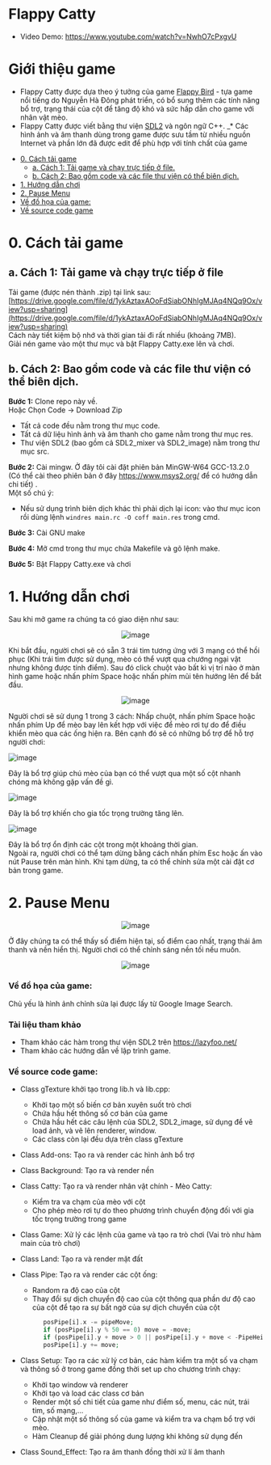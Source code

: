 # Flappy Catty

- Video Demo: https://www.youtube.com/watch?v=NwhO7cPxgvU

# Giới thiệu game

* Flappy Catty được dựa theo ý tưởng của game [Flappy Bird](https://vi.wikipedia.org/wiki/Flappy_Bird) - tựa game nổi tiếng do Nguyễn Hà Đông phát triển, có bổ sung thêm các tính năng bổ trợ, 
trạng thái của cột để tăng độ khó và sức hấp dẫn cho game với nhân vật mèo.
*  Flappy Catty được viết bằng thư viện [SDL2](https://www.libsdl.org/download-2.0.php) và ngôn ngữ C++.
_* Các hình ảnh và âm thanh dùng trong game được sưu tầm từ nhiều nguồn Internet và phần lớn đã được edit để phù hợp với tính chất của game

- [0. Cách tải game](#0-cách-tải-game)
    * [a. Cách 1: Tải game và chạy trực tiếp ở file.](#a-cách-1-tải-game-và-chạy-trực-tiếp-ở-file)
    * [b. Cách 2: Bao gồm code và các file thư viện có thể biên dịch.](#b-cách-2-bao-gồm-code-và-các-file-thư-viện-có-thể-biên-dịch)
- [1. Hướng dẫn chơi](#1hướng-dẫn-chơi)
- [2. Pause Menu](#2pause-menu)
- [Về đồ họa của game:](#về-đồ-họa-của-game)
- [Về source code game](#về-source-code-game)

# 0. Cách tải game

## a. Cách 1: Tải game và chạy trực tiếp ở file

Tải game (được nén thành .zip) tại link
sau: [https://drive.google.com/file/d/1ykAztaxAOoFdSiabONhIgMJAq4NQq9Ox/view?usp=sharing](https://drive.google.com/file/d/1ykAztaxAOoFdSiabONhIgMJAq4NQq9Ox/view?usp=sharing)<br/>
Cách này tiết kiệm bộ nhớ và thời gian tải đi rất nhiều (khoảng 7MB).<br/>
Giải nén game vào một thư mục và bật Flappy Catty.exe lên và chơi.<br/>

## b. Cách 2: Bao gồm code và các file thư viện có thể biên dịch.

**Bước 1:** Clone repo này về. <br/>
Hoặc Chọn Code -> Download Zip

- Tất cả code đều nằm trong thư mục code.<br/>
- Tất cả dữ liệu hình ảnh và âm thanh cho game nằm trong thư mục res.
- Thư viện SDL2 (bao gồm cả SDL2_mixer và SDL2_image) nằm trong thư mục src.

**Bước 2:** Cài mingw. Ở đây tôi cài đặt phiên bản MinGW-W64
GCC-13.2.0 (Có thể cài theo phiên bản ở đây https://www.msys2.org/ để có hướng dẫn chi tiết) .<br/>
Một số chú ý: <br/>

- Nếu sử dụng trình biên dịch khác thì phải dịch lại icon: vào thư mục icon rồi dùng
  lệnh `windres main.rc -O coff main.res` trong cmd.<br/>

**Bước 3:** Cài GNU make

**Bước 4:** Mở cmd trong thư mục chứa Makefile và gõ lệnh make.

**Bước 5:** Bật Flappy Catty.exe và chơi

# 1. Hướng dẫn chơi

Sau khi mở game ra chúng ta có giao diện như sau:
<div style="text-align: center;">

![image](preview/start.png)

</div>

Khi bắt đầu, người chơi sẽ có sẵn 3 trái tim tương ứng với 3 mạng có thể hồi phục (Khi trái tim được sử dụng, mèo có thể vượt qua chướng ngại vật nhưng không được tính điểm). 
Sau đó click chuột vào bất kì vị trí nào ở màn hình game hoặc nhấn phím Space hoặc nhấn phím mũi tên hướng lên để bắt đầu.

<div style="text-align: center;">

![image](/preview/play.png)

</div>

Người chơi sẽ sử dụng 1 trong 3 cách: Nhấp chuột, nhấn phím Space hoặc nhấn phím Up để mèo bay lên kết hợp với việc để mèo rơi tự do để điều khiển mèo qua các ống hiện ra.
Bên cạnh đó sẽ có những bổ trợ để hỗ trợ người chơi:

![image](preview/lightning.png)

</div>

Đây là bổ trợ giúp chú mèo của bạn có thể vượt qua một số cột nhanh chóng mà không gặp vấn đề gì.

![image](preview/gravity.png)

</div>

Đây là bổ trợ khiến cho gia tốc trọng trường tăng lên.

![image](preview/stablity.png)

</div>

Đây là bổ trợ ổn định các cột trong một khoảng thời gian. <br/>
Ngoài ra, người chơi có thể tạm dừng bằng cách nhấn phím Esc hoặc ấn vào nút Pause trên màn hình. Khi tạm dừng, ta có thể chỉnh sửa một cài đặt cơ bản trong game.

# 2. Pause Menu

<div style="text-align: center;">

![image](preview/pause.png)
</div>

Ở đây chúng ta có thể thấy số điểm hiện tại, số điểm cao nhất, trạng thái âm thanh và nền hiển thị.
Người chơi có thể chỉnh sáng nền tối nếu muốn.

<div style="text-align: center;">

![image](preview/dark.png)
</div>

### Về đồ họa của game:

Chủ yếu là hình ảnh chỉnh sửa lại được lấy từ Google Image Search.

### Tài liệu tham khảo
- Tham khảo các hàm trong thư viện SDL2 trên https://lazyfoo.net/
- Tham khảo các hướng dẫn về lập trình game.

### Về source code game:

- Class gTexture khởi tạo trong lib.h và lib.cpp:
    * Khởi tạo một số biến cơ bản xuyên suốt trò chơi
    * Chứa hầu hết thông số cơ bản của game
    * Chứa hầu hết các câu lệnh của SDL2, SDL2_image, sử dụng để vẽ load ảnh, và vẽ lên renderer, window.
    * Các class còn lại đều dựa trên class gTexture
- Class Add-ons: Tạo ra và render các hình ảnh bổ trợ
- Class Background: Tạo ra và render nền
- Class Catty: Tạo ra và render nhân vật chính - Mèo Catty:
    * Kiểm tra va chạm của mèo với cột
    * Cho phép mèo rơi tự do theo phương trình chuyển động đối với gia tốc trọng trường trong game
- Class Game: Xử lý các lệnh của game và tạo ra trò chơi (Vai trò như hàm main của trò chơi)
- Class Land: Tạo ra và render mặt đất
- Class Pipe: Tạo ra và render các cột ống:
    * Random ra độ cao của cột
    * Thay đổi sự dịch chuyển độ cao của cột thông qua phần dư độ cao của cột để tạo ra sự bất ngờ của sự dịch chuyển của cột
       ```php
          posPipe[i].x -= pipeMove;
          if (posPipe[i].y % 50 == 0) move = -move;
          if (posPipe[i].y + move > 0 || posPipe[i].y + move < -PipeHeight) move = -move;
          posPipe[i].y += move;
       ```
       
- Class Setup: Tạo ra các xử lý cơ bản, các hàm kiểm tra một số va chạm và thông số ở trong game đồng thời set up cho chương trình chạy:
    * Khởi tạo window và renderer
    * Khởi tạo và load các class cơ bản
    * Render một số chi tiết của game như điểm số, menu, các nút, trái tim, số mạng,...
    * Cập nhật một số thông số của game và kiểm tra va chạm bổ trợ với mèo.
    * Hàm Cleanup để giải phóng dung lượng khi không sử dụng đến
- Class Sound_Effect: Tạo ra âm thanh đồng thời xử lí âm thanh

